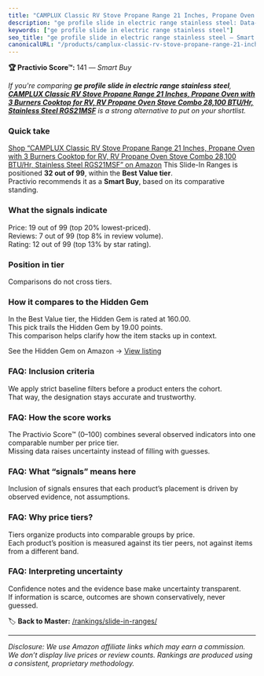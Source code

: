 ```yaml
---
title: "CAMPLUX Classic RV Stove Propane Range 21 Inches, Propane Oven with 3 Burners Cooktop for RV, RV Propane Oven Stove Combo 28,100 BTU/Hr, Stainless Steel RGS21MSF"
description: "ge profile slide in electric range stainless steel: Data-driven within Best Value ranking using the Practivio Score™. Positioned by quality, value, demand, fin…"
keywords: ["ge profile slide in electric range stainless steel"]
seo_title: "ge profile slide in electric range stainless steel — Smart Buy Best Value (2025)"
canonicalURL: "/products/camplux-classic-rv-stove-propane-range-21-inches-propane-oven-with-3-burners-cooktop-for-rv-rv-propane-oven-stove-combo-28100-btuhr-stainless-steel-rgs21msf-B0D3T1QSXC/"
---
```


**🏆 Practivio Score™:** 141 — _Smart Buy_


*If you're comparing **ge profile slide in electric range stainless steel**, **[CAMPLUX Classic RV Stove Propane Range 21 Inches, Propane Oven with 3 Burners Cooktop for RV, RV Propane Oven Stove Combo 28,100 BTU/Hr, Stainless Steel RGS21MSF](https://www.amazon.com/dp/B0D3T1QSXC?tag=practivio-20)** is a strong alternative to put on your shortlist.*
### Quick take
[Shop “CAMPLUX Classic RV Stove Propane Range 21 Inches, Propane Oven with 3 Burners Cooktop for RV, RV Propane Oven Stove Combo 28,100 BTU/Hr, Stainless Steel RGS21MSF” on Amazon](https://www.amazon.com/dp/B0D3T1QSXC?tag=practivio-20)
This Slide-In Ranges is positioned **32 out of 99**, within the **Best Value tier**.  
Practivio recommends it as a **Smart Buy**, based on its comparative standing.

### What the signals indicate
Price: 19 out of 99 (top 20% lowest-priced).  
Reviews: 7 out of 99 (top 8% in review volume).  
Rating: 12 out of 99 (top 13% by star rating).  

### Position in tier
Comparisons do not cross tiers.

### How it compares to the Hidden Gem
In the Best Value tier, the Hidden Gem is rated at 160.00.  
This pick trails the Hidden Gem by 19.00 points.  
This comparison helps clarify how the item stacks up in context.  

See the Hidden Gem on Amazon → [View listing](https://www.amazon.com/dp/B07PYMSR7K?tag=practivio-20)

### FAQ: Inclusion criteria
We apply strict baseline filters before a product enters the cohort.  
That way, the designation stays accurate and trustworthy.

### FAQ: How the score works
The Practivio Score™ (0–100) combines several observed indicators into one comparable number per price tier.  
Missing data raises uncertainty instead of filling with guesses.

### FAQ: What “signals” means here
Inclusion of signals ensures that each product’s placement is driven by observed evidence, not assumptions.

### FAQ: Why price tiers?
Tiers organize products into comparable groups by price.  
Each product’s position is measured against its tier peers, not against items from a different band.

### FAQ: Interpreting uncertainty
Confidence notes and the evidence base make uncertainty transparent.  
If information is scarce, outcomes are shown conservatively, never guessed.


🏷️ **Back to Master:** [/rankings/slide-in-ranges/](/rankings/slide-in-ranges/)

---
_Disclosure: We use Amazon affiliate links which may earn a commission. We don’t display live prices or review counts. Rankings are produced using a consistent, proprietary methodology._
